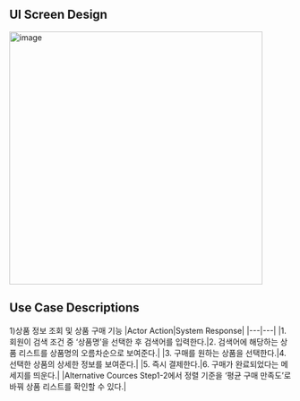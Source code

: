 ## UI Screen Design
<img width="452" alt="image" src="https://user-images.githubusercontent.com/87361140/165644879-4a4ee1ba-87de-41bb-b800-7d533c0b5f4d.png">



## Use Case Descriptions

1)상품 정보 조회 및 상품 구매 기능
|Actor Action|System Response|
|---|---|
|1. 회원이 검색 조건 중 ‘상품명’을 선택한 후 검색어를 입력한다.|2. 검색어에 해당하는 상품 리스트를 상품명의 오름차순으로 보여준다.|
|3. 구매를 원하는 상품을 선택한다.|4. 선택한 상품의 상세한 정보를 보여준다.|
|5. 즉시 결제한다.|6. 구매가 완료되었다는 메세지를 띄운다.|
|Alternative Cources
Step1-2에서 정렬 기준을 ‘평균 구매 만족도’로 바꿔 상품 리스트를 확인할 수 있다.|
